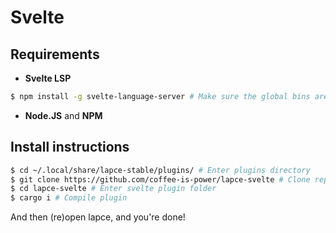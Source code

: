 # Svelte
## Requirements
- **Svelte LSP**
```sh
$ npm install -g svelte-language-server # Make sure the global bins are in the $PATH, though you can change the lsp path
```
- **Node.JS** and **NPM**
## Install instructions
```sh
$ cd ~/.local/share/lapce-stable/plugins/ # Enter plugins directory
$ git clone https://github.com/coffee-is-power/lapce-svelte # Clone repo
$ cd lapce-svelte # Enter svelte plugin folder
$ cargo i # Compile plugin
```

And then (re)open lapce, and you're done!
